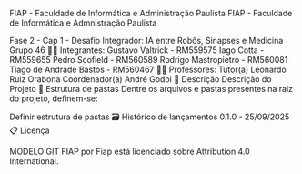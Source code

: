 FIAP - Faculdade de Informática e Administração Paulista
FIAP - Faculdade de Informática e Admnistração Paulista


Fase 2 - Cap 1 - Desafio Integrador: IA entre Robôs, Sinapses e Medicina
Grupo 46
👨‍🎓 Integrantes:
Gustavo Valtrick - RM559575
Iago Cotta - RM559655
Pedro Scofield - RM560589
Rodrigo Mastropietro - RM560081
Tiago de Andrade Bastos - RM560467
👩‍🏫 Professores:
Tutor(a)
Leonardo Ruiz Orabona
Coordenador(a)
André Godoi
📜 Descrição
Descrição do Projeto
📁 Estrutura de pastas
Dentre os arquivos e pastas presentes na raiz do projeto, definem-se:

Definir estrutura de pastas
🗃 Histórico de lançamentos
0.1.0 - 25/09/2025
📋 Licença


MODELO GIT FIAP por Fiap está licenciado sobre Attribution 4.0 International.
